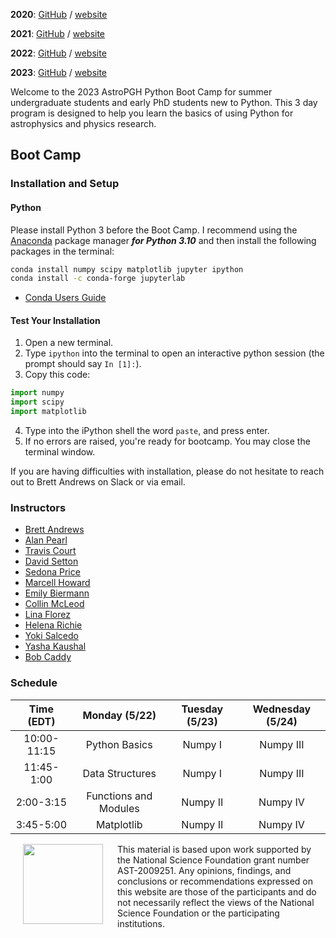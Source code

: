 **2020**: [GitHub](https://github.com/astropgh/astropgh-boot-camp-2020) / [website](https://astropgh.github.io/astropgh-boot-camp-2020/)

**2021**: [GitHub](https://github.com/astropgh/python-boot-camp-2021) / [website](https://astropgh.github.io/python-boot-camp-2021/)

**2022**: [GitHub](https://github.com/astropgh/python-boot-camp-2022) / [website](https://astropgh.github.io/python-boot-camp-2022/)

**2023**: [GitHub](https://github.com/astropgh/python-boot-camp-2023) / [website](https://astropgh.github.io/python-boot-camp-2023/)

Welcome to the 2023 AstroPGH Python Boot Camp for summer undergraduate students and early PhD students new to Python.  This 3 day program is designed to help you learn the basics of using Python for astrophysics and physics research.


## Boot Camp
### Installation and Setup
#### Python
Please install Python 3 before the Boot Camp. I recommend using the [Anaconda](https://www.anaconda.com/products/individual) package manager **_for Python 3.10_** and then install the following packages in the terminal:
```bash
conda install numpy scipy matplotlib jupyter ipython
conda install -c conda-forge jupyterlab
```

- [Conda Users Guide](https://conda.io/docs/user-guide/index.html)

#### Test Your Installation

1. Open a new terminal.
2. Type `ipython` into the terminal to open an interactive python session (the prompt should say `In [1]:`).
3. Copy this code:
```python
import numpy
import scipy
import matplotlib
```
4. Type into the iPython shell the word `paste`, and press enter.
5. If no errors are raised, you're ready for bootcamp. You may close the terminal window.

If you are having difficulties with installation, please do not hesitate to reach out to Brett Andrews on Slack or via email.

### Instructors
- [Brett Andrews](https://bretthandrews.github.io/)
- [Alan Pearl](https://alanpearl.github.io/)
- [Travis Court](https://courtt.github.io/)
- [David Setton](https://davidjsetton.github.io/)
- [Sedona Price](https://sedonaprice.github.io/)
- [Marcell Howard](https://marcellhoward.github.io/)
- [Emily Biermann](https://embiermann.github.io/)
- [Collin McLeod](https://collinmcleod.github.io/)
- [Lina Florez](https://linaflorez.github.io/)
- [Helena Richie](https://helenarichie.github.io/)
- [Yoki Salcedo](https://yoquelbinsalcedo.github.io/)
- [Yasha Kaushal](https://yashakaushal.github.io/)
- [Bob Caddy](https://robertcaddy.com/)

### Schedule

| Time (EDT) | Monday (5/22) | Tuesday (5/23) | Wednesday (5/24) |
|:-----:|:-----:|:-----:|:-----:|
| 10:00-11:15 | Python Basics | Numpy I | Numpy III |
| 11:45-1:00 | Data Structures | Numpy I | Numpy III |
| 2:00-3:15 | Functions and Modules | Numpy II | Numpy IV |
| 3:45-5:00 | Matplotlib | Numpy II | Numpy IV |


<a href="url"><img style="padding: 0px 20px;" src="https://github.com/astropgh/python-boot-camp-2021/blob/main/etc/NSF_4-Color_bitmap_Logo.png?raw=true" align="left" height="128" width="128"></a>

This material is based upon work supported by the National Science Foundation grant number AST-2009251. Any opinions, findings, and conclusions or recommendations expressed on this website are those of the participants and do not necessarily reflect the views of the National Science Foundation or the participating institutions.
